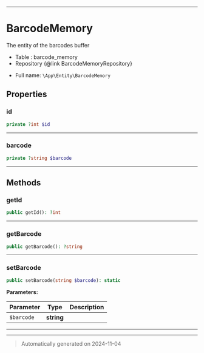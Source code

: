 ***

# BarcodeMemory

The entity of the barcodes buffer

- Table : barcode_memory
- Repository {@link BarcodeMemoryRepository}

* Full name: `\App\Entity\BarcodeMemory`



## Properties


### id



```php
private ?int $id
```






***

### barcode



```php
private ?string $barcode
```






***

## Methods


### getId



```php
public getId(): ?int
```












***

### getBarcode



```php
public getBarcode(): ?string
```












***

### setBarcode



```php
public setBarcode(string $barcode): static
```








**Parameters:**

| Parameter | Type | Description |
|-----------|------|-------------|
| `$barcode` | **string** |  |





***


***
> Automatically generated on 2024-11-04
